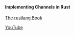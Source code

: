 #### Implementing Channels in Rust

[The rustlang Book](https://doc.rust-lang.org/book/ch16-00-concurrency.html)

[YouTube](https://youtu.be/b4mS5UPHh20)